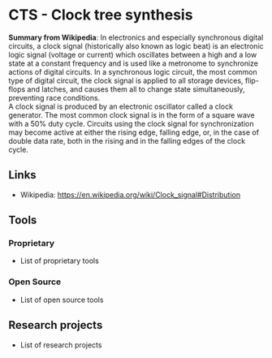 # CTS - Clock tree synthesis
**Summary from Wikipedia**: 
In electronics and especially synchronous digital circuits, a clock signal (historically also known as logic beat) is an electronic logic signal (voltage or current) which oscillates between a high and a low state at a constant frequency and is used like a metronome to synchronize actions of digital circuits.  In a synchronous logic circuit, the most common type of digital circuit, the clock signal is applied to all storage devices, flip-flops and latches, and causes them all to change state simultaneously, preventing race conditions.  
A clock signal is produced by an electronic oscillator called a clock generator.  The most common clock signal is in the form of a square wave with a 50% duty cycle.   Circuits using the clock signal for synchronization may become active at either the rising edge, falling edge, or, in the case of double data rate, both in the rising and in the falling edges of the clock cycle.

## Links
- Wikipedia: https://en.wikipedia.org/wiki/Clock_signal#Distribution

## Tools

### Proprietary
- List of proprietary tools

### Open Source
- List of open source tools

## Research projects
- List of research projects
